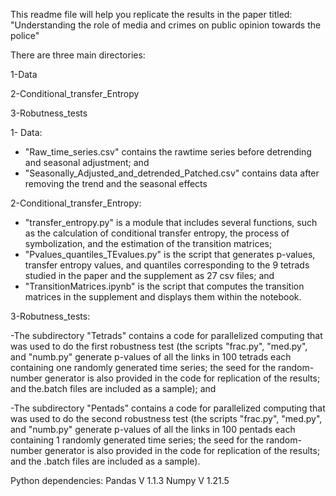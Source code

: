 This readme file will help you replicate the results in the paper titled: "Understanding the role of media and crimes on public opinion towards the police"

There are three main directories:

1-Data

2-Conditional_transfer_Entropy

3-Robutness_tests

1- Data:
- "Raw_time_series.csv" contains the rawtime series before detrending and seasonal adjustment; and 
- "Seasonally_Adjusted_and_detrended_Patched.csv" contains data after removing the trend and the seasonal effects


2-Conditional_transfer_Entropy:
- "transfer_entropy.py" is a module that includes several functions, such as the calculation of conditional transfer entropy, the process of symbolization, and the estimation of the transition matrices;
- "Pvalues_quantiles_TEvalues.py" is the script that generates p-values, transfer entropy values, and quantiles corresponding to the 9 tetrads studied in the paper and the supplement as 27 csv files; and
- "TransitionMatrices.ipynb" is the script that computes the transition matrices in the supplement and displays them within the notebook.


3-Robutness_tests:

-The subdirectory "Tetrads" contains a code for parallelized computing that was used to do the first robustness test (the scripts "frac.py", "med.py", and "numb.py" generate p-values of all the links in 100 tetrads each containing one randomly generated time series; the seed for the random-number generator is also provided in the code for replication of the results; and the.batch files are included as a sample); and

-The subdirectory "Pentads" contains a code for parallelized computing that was used to do the second robustness test (the scripts "frac.py", "med.py", and "numb.py" generate p-values of all the links in 100 pentads each containing 1 randomly generated time series; the seed for the random-number generator is also provided in the code for replication of the results; and  the .batch files are included as a sample).

Python dependencies:
Pandas V 1.1.3
Numpy V 1.21.5
